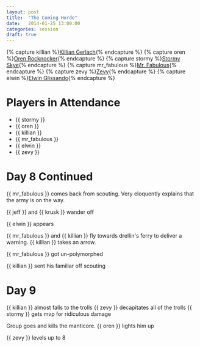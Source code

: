 ```yaml
---
layout: post
title:  "The Coming Horde"
date:   2014-01-25 13:00:00
categories: session
draft: true
---
```

{% capture killian %}[Killian Gerlach]({{site.baseurl}}/party/killian_gerlach.html){% endcapture %}
{% capture oren %}[Oren Rocknocker]({{site.baseurl}}/party/oren_rocknocker.html){% endcapture %}
{% capture stormy %}[Stormy Skye]({{site.baseurl}}/party/stormy_skye.html){% endcapture %}
{% capture mr_fabulous %}[Mr. Fabulous]({{site.baseurl}}/party/mr_fabulous.html){% endcapture %}
{% capture zevy %}[Zevy]({{site.baseurl}}/party/zevy.html){% endcapture %}
{% capture elwin %}[Elwin Glissando]({{site.baseurl}}/party/elwin_glissando.html){% endcapture %}

# Players in Attendance
* {{ stormy }}
* {{ oren }}
* {{ killian }}
* {{ mr_fabulous }}
* {{ elwin }}
* {{ zevy }}

# Day 8 Continued
{{ mr_fabulous }} comes back from scouting. Very eloquently explains that the army is on the way.

{{ jeff }} and {{ krusk }} wander off

{{ elwin }} appears

{{ mr_fabulous }} and {{ killian }} fly towards drellin's ferry to deliver a warning. {{ killian }} takes an arrow.

{{ mr_fabulous }} got un-polymorphed

{{ killian }} sent his familiar off scouting

# Day 9
{{ killian }} almost falls to the trolls
{{ zevy }} decapitates all of the trolls
{{ stormy }} gets mvp for ridiculous damage

Group goes and kills the manticore. {{ oren }} lights him up

{{ zevy }} levels up to 8
